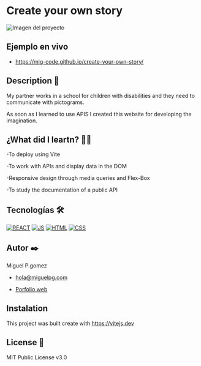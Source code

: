 # Create your own story
![Imagen del proyecto](https://miguelpg.com/images/crea-tu-historia.png?raw=true)


## Ejemplo en vivo
- https://mig-code.github.io/create-your-own-story/

## Description 📑

My partner works in a school for children with disabilities and they need to communicate with pictograms.

As soon as I learned to use APIS I created this website for developing the imagination.

## ¿What did I leartn? 🙇🏻 
-To deploy using Vite

-To work with APIs and display data in the DOM

-Responsive design through media queries and Flex-Box

-To study the documentation of a public API

## Tecnologías 🛠
<!-- Iconos sacados de: https://github.com/hendrasob/badges/blob/master/README.md y https://github.com/alexandresanlim/Badges4-README.md-Profile -->

[![REACT](https://img.shields.io/badge/-ReactJs-61DAFB?style=for-the-badge&logo=react&logoColor=black)](https://reactjs.org/)
[![JS](https://img.shields.io/badge/JavaScript-F7DF1E?style=for-the-badge&logo=javascript&logoColor=black)](https://es.wikipedia.org/wiki/JavaScript)
[![HTML](https://img.shields.io/badge/HTML5-E34F26?style=for-the-badge&logo=html5&logoColor=white)](https://es.wikipedia.org/wiki/HTML5)
[![CSS](https://img.shields.io/badge/CSS3-1572B6?style=for-the-badge&logo=css3&logoColor=white)](https://es.wikipedia.org/wiki/CSS)

## Autor ✒️
Miguel P.gomez

* [hola@miguelpg.com](hola@miguelpg.com)

* [Porfolio web](https://miguelpg.com/)

## Instalation
This project was built create with https://vitejs.dev
  
## License 📄
MIT Public License v3.0

